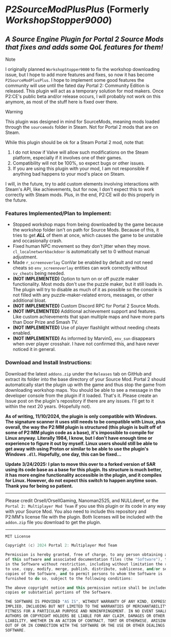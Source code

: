 # ***P2SourceModPlusPlus*** (Formerly ***WorkshopStopper9000***)

## ***A Source Engine Plugin for Portal 2 Source Mods that fixes and adds some QoL features for them!***

> [!NOTE]
> I originally planned `WorkshopStopper9000` to fix the workshop downloading issue, but I hope to add more features and fixes, so now it has become `P2SourceModPlusPlus`. I hope to implement some good features the community will use until the fated day Portal 2: Community Edition is released. This plugin will act as a temporary solution for mod makers. Once P2:CE's public beta and/or release occurs, I will probably not work on this anymore, as most of the stuff here is fixed over there.

> [!WARNING]
> This plugin was designed in mind for SourceMods, meaning mods loaded through the `sourcemods` folder in Steam. Not for Portal 2 mods that are on Steam.
>
> While this plugin should be ok for a Steam Portal 2 mod, note that:
> 1. I do not know if Valve will allow such modifications on the Steam platform, especially if it involves one of their games.
> 2. Compatibility will not be 100%, so expect bugs or other issues.
> 3. If you are using this plugin with your mod, I am not responsible if anything bad happens to your mod's place on Steam.
>
> I will, in the future, try to add custom elements involving interactions with Steam's API, like achievements, but for now, I don't expect this to work correctly with Steam mods. Plus, in the end, P2:CE will do this properly in the future.

### Features Implemented/Plan to Implement:

* Stopped workshop maps from being downloaded by the game because the workshop folder isn't on path for Source Mods. Because of this, it tries to get ***ALL*** of them at once, which causes the game to be unstable and occasionally crash.
* Fixed human NPC movement so they don't jitter when they move. `cl_localnetworkbackdoor` is automatically set to 0 without manual adjustment.
* Made `r_screenoverlay` ConVar be enabled by default and not need cheats so `env_screenoverlay` entities can work correctly without `sv_cheats` being needed.
* **(NOT IMPLEMENTED)** Option to turn on or off puzzle maker functionality. Most mods don't use the puzzle maker, but it still loads in. The plugin will try to disable as much of it as possible so the console is not filled with any puzzle-maker-related errors, messages, or other additional bloat.
* **(NOT IMPLEMENTED)** Custom Discord RPC for Portal 2 Source Mods.
* **(NOT IMPLEMENTED)** Additional achievement support and features. Like custom achievements that span multiple maps and have more parts than Door Prize and Smash TV.
* **(NOT IMPLEMENTED)** Use of player flashlight without needing cheats enabled.
* **(NOT IMPLEMENTED)** As informed by MarvinG, `env_sun` disappears when over player crosshair. I have not confirmed this, and have never noticed it in general.

### Download and Install Instructions:

Download the latest `addons.zip` under the `Releases` tab on GitHub and extract its folder into the base directory of your Source Mod. Portal 2 should automatically start the plugin up with the game and thus stop the game from downloading workshop maps. You should be able to see a message in the developer console from the plugin if it loaded. That's it. Please create an Issue post on the plugin's repository if there are any issues. I'll get to it within the next 20 years. (Hopefully not).

**As of writing, 11/10/2024, the plugin is only compatible with Windows. The signature scanner it uses still needs to be compatible with Linux, plus overall, the way the P2:MM plugin is structured (this plugin is built off of some of P2:MM plugin code as a base), it's impossible to compile for Linux anyway. Literally 1984, I know, but I don't have enough time or experience to figure it out by myself. Linux users should still be able to get away with using Proton or similar to be able to use the plugin's Windows `.dll`. Hopefully, one day, this can be fixed...**

**Update 3/24/2025: I plan to move this over to a forked version of SAR using its code base as a base for this plugin. Its structure is much better, it has more engine functionality accessible in the plugin, and it compiles for Linux. However, do not expect this switch to happen anytime soon. Thank you for being so patient.**

***
Please credit Orsell/OrsellGaming, Nanoman2525, and NULLderef, or the `Portal 2: Multiplayer Mod Team` if you use this plugin or its code in any way with your Source Mod.
You also need to include this repository and P2:MM's license file with the plugin.
Both licenses will be included with the `addon.zip` file you download to get the plugin.
***

```c++
MIT License

Copyright (c) 2024 Portal 2: Multiplayer Mod Team

Permission is hereby granted, free of charge, to any person obtaining a copy
of this software and associated documentation files (the "Software"), to deal
in the Software without restriction, including without limitation the rights
to use, copy, modify, merge, publish, distribute, sublicense, and/or sell
copies of the Software, and to permit persons to whom the Software is
furnished to do so, subject to the following conditions:

The above copyright notice and this permission notice shall be included in all
copies or substantial portions of the Software.

THE SOFTWARE IS PROVIDED "AS IS", WITHOUT WARRANTY OF ANY KIND, EXPRESS OR
IMPLIED, INCLUDING BUT NOT LIMITED TO THE WARRANTIES OF MERCHANTABILITY,
FITNESS FOR A PARTICULAR PURPOSE AND NONINFRINGEMENT. IN NO EVENT SHALL THE
AUTHORS OR COPYRIGHT HOLDERS BE LIABLE FOR ANY CLAIM, DAMAGES OR OTHER
LIABILITY, WHETHER IN AN ACTION OF CONTRACT, TORT OR OTHERWISE, ARISING FROM,
OUT OF OR IN CONNECTION WITH THE SOFTWARE OR THE USE OR OTHER DEALINGS IN THE
SOFTWARE.
```
